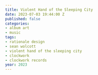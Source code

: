 ```yaml
---
title: Violent Hand of the Sleeping City
date: 2023-07-03 19:44:00 Z
published: false
categories:
- album art
- music
tags:
- rationale design
- sean wolcott
- violent hand of the sleeping city
- clockwork
- clockwork records
year: 2023
---
```


